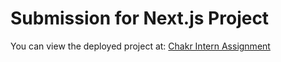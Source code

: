 # Submission for Next.js Project

You can view the deployed project at: [Chakr Intern Assignment](https://chakr-fe-intern-assignment-bjlgqa81u-yuvraj883s-projects.vercel.app/companies)
